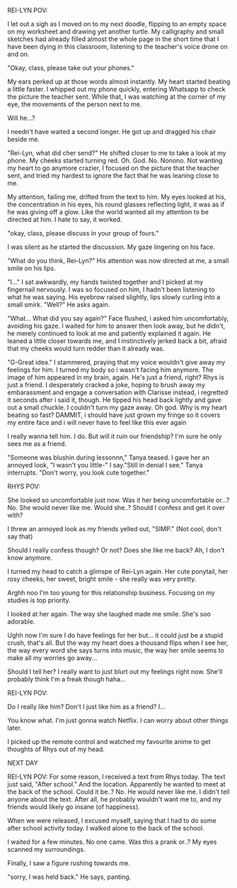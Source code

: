 REI-LYN POV:


I let out a sigh as I moved on to my next doodle, flipping to an empty space on my worksheet and drawing yet another turtle. My calligraphy and small sketches had already filled almost the whole page in the short time that I have been dying in this classroom, listening to the teacher's voice drone on and on. 

"Okay, class, please take out your phones." 

My ears perked up at those words almost instantly. My heart started beating a little faster. I whipped out my phone quickly, entering Whatsapp to check the picture the teacher sent. While that, I was watching at the corner of my eye, the movements of the person next to me. 

Will he...? 

I needn't have waited a second longer. He got up and dragged his chair beside me. 

"Rei-Lyn, what did cher send?" He shifted closer to me to take a look at my phone. My cheeks started turning red. Oh. God. No. Nonono. Not wanting my heart to go anymore crazier, I focused on the picture that the teacher sent, and tried my hardest to ignore the fact that he was leaning close to me. 

My attention, failing me, drifted from the text to him. My eyes looked at his, the concentration in his eyes, his round glasses reflecting light, it was as if he was giving off a glow. Like the world wanted all my attention to be directed at him. I hate to say, it worked.

"okay, class, please discuss in your group of fours." 

I was silent as he started the discussion. My gaze lingering on his face. 

"What do you think, Rei-Lyn?" His attention was now directed at me, a small smile on his lips.

"I..." I sat awkwardly, my hands twisted together and I picked at my fingernail nervously. I was so focused on him, I hadn't been listening to what he was saying. His eyebrow raised slightly, lips slowly curling into a small smirk. "Well?" He asks again. 

"What... What did you say again?" Face flushed, i asked him uncomfortably, avoiding his gaze. I waited for him to answer then look away, but he didn't, he merely continued to look at me and patiently explained it again. 
He leaned a little closer towards me, and I instinctively jerked back a bit, afraid that my cheeks would turn redder than it already was. 

"G-Great idea." I stammered, praying that my voice wouldn't give away my feelings for him. I turned my body so i wasn't facing him anymore. The image of him appeared in my brain, again. He's just a friend, right? Rhys is just a friend. 
I desperately cracked a joke, hoping to brush away my embarassment and engage a conversation with Clarisse instead, i regretted it seconds after i said it, though. He tipped his head back lightly and gave out a small chuckle. I couldn't turn my gaze away. Oh god. Why is my heart beating so fast? DAMMIT, i should have just grown my fringe so it covers my entire face and i will never have to feel like this ever again

I really wanna tell him. I do. But will it ruin our friendship? I'm sure he only sees me as a friend.

"Someone was blushin during lessonnn," Tanya teased. I gave her an annoyed look, "I wasn't you little-" I say."Still in denial I see." Tanya interrupts. "Don't worry, you look cute together." 

RHYS POV: 

She looked so uncomfortable just now. Was it her being uncomfortable or...? No. She would never like me. Would she..? Should I confess and get it over with? 

I threw an annoyed look as my friends yelled out, "SIMP." (Not cool, don't say that)

Should I really confess though? Or not? Does she like me back? Ah, I don't know anymore.

I turned my head to catch a glimspe of Rei-Lyn again. Her cute ponytail, her rosy cheeks, her sweet, bright smile - she really was very pretty.

Arghh noo I'm too young for this relationship business. Focusing on my studies is top priority.

I looked at her again. The way she laughed made me smile. She's soo adorable.

Ughh now I'm sure I do have feelings for her but... it could just be a stupid crush, that's all. But the way my heart does a thousand flips when I see her, the way every word she says turns into music, the way her smile seems to make all my worries go away...

Should I tell her? I really want to just blurt out my feelings right now. She'll probably think I'm a freak though haha...

REI-LYN POV:

Do I really like him? Don't I just like him as a friend? I... 

You know what. I'm just gonna watch Netflix. I can worry about other things later.

I picked up the remote control and watched my favourite anime to get thoughts of Rhys out of my head. 

NEXT DAY

REI-LYN POV:
For some reason, I received a text from Rhys today. The text just said, "After school." And the location. Apparently he wanted to meet at the back of the school. Could it be..? No. He would never like me. I didn't tell anyone about the text. After all, he probably wouldn't want me to, and my friends would likely go insane (of happiness). 

When we were released, I excused myself, saying that I had to do some after school activity today. I walked alone to the back of the school. 

I waited for a few minutes. No one came. Was this a prank or..? My eyes scanned my surroundings. 

Finally, I saw a figure rushing towards me. 

"sorry, I was held back." He says, panting. 

